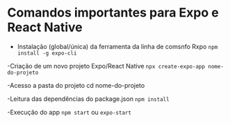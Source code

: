 # Comandos importantes para Expo e React Native

- Instalação (global/única) da ferramenta da linha de comsnfo Rxpo `npm install -g expo-cli`

-Criação de um novo projeto Expo/React Native `npx create-expo-app nome-do-projeto`

-Acesso a pasta do projeto 
cd nome-do-projeto

-Leitura das dependências do package.json `npm install`

-Execução do app `npm start` ou `expo-start`